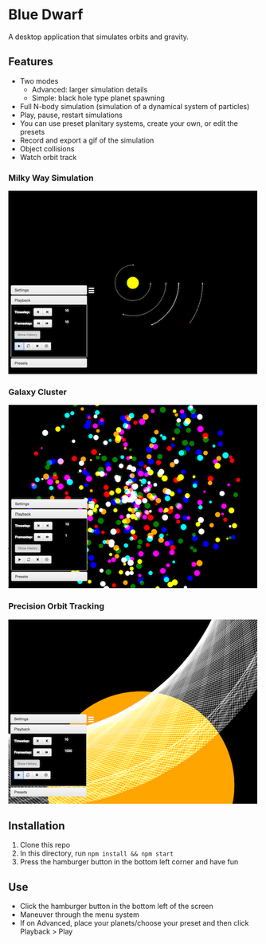 # Blue Dwarf
A desktop application that simulates orbits and gravity.

## Features
- Two modes
     - Advanced: larger simulation details
     - Simple: black hole type planet spawning
- Full N-body simulation (simulation of a dynamical system of particles)
- Play, pause, restart simulations
- You can use preset planitary systems, create your own, or edit the presets
- Record and export a gif of the simulation
- Object collisions
- Watch orbit track

### Milky Way Simulation
![Milky Way Simulation](images/milkyway.png)

### Galaxy Cluster
![Galaxy Cluster](images/cluster.png)

### Precision Orbit Tracking
![Orbit Tracking Precision](images/orbitTrackingCloseup.png)

## Installation

1. Clone this repo
2. In this directory, run `npm install && npm start`
3. Press the hamburger button in the bottom left corner and have fun

## Use
- Click the hamburger button in the bottom left of the screen
- Maneuver through the menu system
- If on Advanced, place your planets/choose your preset and then click Playback > Play
